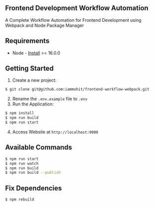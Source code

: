 ## Frontend Development Workflow Automation
A Complete Workflow Automation for Frontend Development using Webpack and Node Package Manager

## Requirements

- Node - [Install](https://nodejs.org/en/download/) >= 16.0.0

## Getting Started

1. Create a new project:

```sh
$ git clone git@github.com:iammuhit/frontend-workflow-webpack.git
```

2. Rename the `.env.example` file to `.env`
3. Run the Application:

```sh
$ npm install
$ npm run build
$ npm run start
```

4. Access Website at `http://localhost:9000`

## Available Commands

```sh
$ npm run start
$ npm run watch
$ npm run build
$ npm run build --publish
```

## Fix Dependencies

```sh
$ npm rebuild
```
